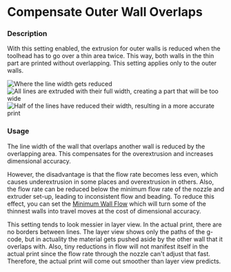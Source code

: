 Compensate Outer Wall Overlaps
====
### **Description**
With this setting enabled, the extrusion for outer walls is reduced when the toolhead has to go over a thin area twice. This way, both walls in the thin part are printed without overlapping. This setting applies only to the outer walls.

![Where the line width gets reduced](../images/travel_compensate_overlapping_walls_enabled_schematic.svg)
![All lines are extruded with their full width, creating a part that will be too wide](../images/travel_compensate_overlapping_walls_enabled_disabled.png)
![Half of the lines have reduced their width, resulting in a more accurate print](../images/travel_compensate_overlapping_walls_enabled_enabled.png)

### **Usage**
The line width of the wall that overlaps another wall is reduced by the overlapping area. This compensates for the overextrusion and increases dimensional accuracy.

However, the disadvantage is that the flow rate becomes less even, which causes underextrusion in some places and overextrusion in others. Also, the flow rate can be reduced below the minimum flow rate of the nozzle and extruder set-up, leading to inconsistent flow and beading. To reduce this effect, you can set the [Minimum Wall Flow](wall_min_flow.md) which will turn some of the thinnest walls into travel moves at the cost of dimensional accuracy.

This setting tends to look messier in layer view. In the actual print, there are no borders between lines. The layer view shows only the paths of the g-code, but in actuality the material gets pushed aside by the other wall that it overlaps with. Also, tiny reductions in flow will not manifest itself in the actual print since the flow rate through the nozzle can't adjust that fast. Therefore, the actual print will come out smoother than layer view predicts.